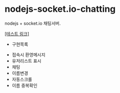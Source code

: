 # nodejs-socket.io-chatting

nodejs + socket.io 채팅서버.

<a href="http://doolya.iptime.org:50000">[테스트 링크]</a>

* 구현목록
- 접속시 환영메시지
- 유저리스트 표시
- 채팅
- 이름변경
- 자동스크롤
- 이름 중복확인
